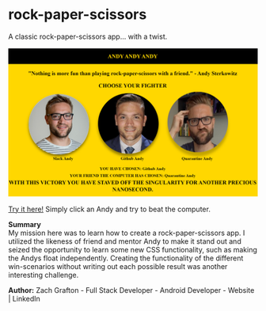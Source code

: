 # rock-paper-scissors
A classic rock-paper-scissors app... with a twist.

<img src="https://github.com/ultimatezachgrafton/andy-andy-andy/blob/master/aaa-image.png">

<a href="https://ultimatezachgrafton.github.io/clockadoodle/">Try it here!</a> 
Simply click an Andy and try to beat the computer.

<b>Summary</b><br>
My mission here was to learn how to create a rock-paper-scissors app. I utilized the likeness of friend and mentor Andy to make it stand out and seized the opportunity to learn some new CSS functionality, such as making the Andys float independently. Creating the functionality of the different win-scenarios without writing out each possible result was another interesting challenge.

<b>Author:</b> Zach Grafton - Full Stack Developer - Android Developer - Website | LinkedIn
